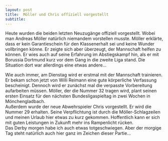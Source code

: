 ```yaml
---
layout: post
title:  Möller und Chris offiziell vorgestellt
subtitle:  
---
```


Heute wurden die beiden letzten Neuzugänge offiziell vorgestellt. Wobei man Andreas Möller natürlich niemandem vorstellen musste. Möller erklärte, dass er kein Garantieschein für den Klassenerhalt sei und keine Wunder vollbringen könne. Er zeigte sich aber überzeugt, der Mannschaft helfen zu können. Er wies auch auf seine Erfahrung im Abstiegskampf hin, als er mit Borussia Dortmund kurz vor dem Gang in die zweite Liga stand. Die Situation dort war allerdings eine etwas andere...

Wie auch immer, am Dienstag wird er erstmal mit der Mannschaft trainieren. Er bekam schon jetzt von Willi Reimann eine gute körperliche Verfassung bescheinigt. Dennoch wird er zunächst mal die verpasste Vorbereitung aufarbeiten müssen. Möller, der die Nummer 32 tragen wird, plant seinen ersten Einsatz für den nächsten Bundesligaspieltag in zwei Wochen in Mönchengladbach.  
Außerdem wurde der neue Abwehrspieler Chris vorgestellt. Er wird die Nummer 29 erhalten. Seine Verpflichtung ist durch die Möller-Schlagzeilen und meinen Urlaub hier etwas zu kurz gekommen. Hoffentlich kann er sich mit guten Leistungen in Zukunft mehr ins Rampenlicht rücken.  
Das Derby morgen habe ich auch etwas totgeschwiegen. Aber der morgige Tag steht natürlich auch hier ganz im Zeichen dieser Partie...
